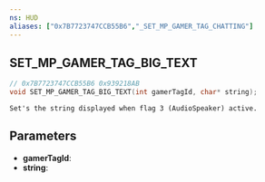 ```yaml
---
ns: HUD
aliases: ["0x7B7723747CCB55B6","_SET_MP_GAMER_TAG_CHATTING"]
---
```

## SET_MP_GAMER_TAG_BIG_TEXT

```c
// 0x7B7723747CCB55B6 0x939218AB
void SET_MP_GAMER_TAG_BIG_TEXT(int gamerTagId, char* string);
```

```
Set's the string displayed when flag 3 (AudioSpeaker) active.  
```

## Parameters
* **gamerTagId**: 
* **string**: 


